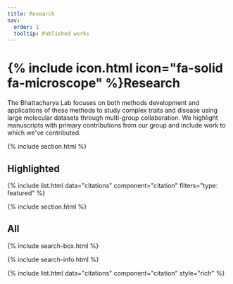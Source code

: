 ```yaml
---
title: Research
nav:
  order: 1
  tooltip: Published works
---
```


# {% include icon.html icon="fa-solid fa-microscope" %}Research

The Bhattacharya Lab focuses on both methods development and applications of these methods to study complex traits and disease using large molecular datasets through multi-group collaboration. We highlight manuscripts with primary contributions from our group and include work to which we've contributed.

{% include section.html %}

## Highlighted

{% include list.html data="citations" component="citation" filters="type: featured" %}

{% include section.html %}

## All

{% include search-box.html %}

{% include search-info.html %}

{% include list.html data="citations" component="citation" style="rich" %}
